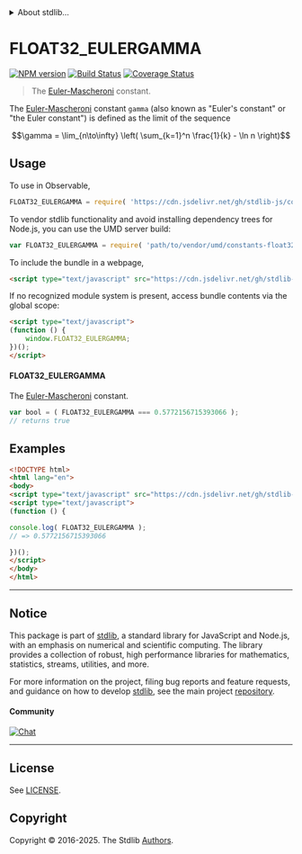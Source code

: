 <!--

@license Apache-2.0

Copyright (c) 2025 The Stdlib Authors.

Licensed under the Apache License, Version 2.0 (the "License");
you may not use this file except in compliance with the License.
You may obtain a copy of the License at

   http://www.apache.org/licenses/LICENSE-2.0

Unless required by applicable law or agreed to in writing, software
distributed under the License is distributed on an "AS IS" BASIS,
WITHOUT WARRANTIES OR CONDITIONS OF ANY KIND, either express or implied.
See the License for the specific language governing permissions and
limitations under the License.

-->


<details>
  <summary>
    About stdlib...
  </summary>
  <p>We believe in a future in which the web is a preferred environment for numerical computation. To help realize this future, we've built stdlib. stdlib is a standard library, with an emphasis on numerical and scientific computation, written in JavaScript (and C) for execution in browsers and in Node.js.</p>
  <p>The library is fully decomposable, being architected in such a way that you can swap out and mix and match APIs and functionality to cater to your exact preferences and use cases.</p>
  <p>When you use stdlib, you can be absolutely certain that you are using the most thorough, rigorous, well-written, studied, documented, tested, measured, and high-quality code out there.</p>
  <p>To join us in bringing numerical computing to the web, get started by checking us out on <a href="https://github.com/stdlib-js/stdlib">GitHub</a>, and please consider <a href="https://opencollective.com/stdlib">financially supporting stdlib</a>. We greatly appreciate your continued support!</p>
</details>

# FLOAT32_EULERGAMMA

[![NPM version][npm-image]][npm-url] [![Build Status][test-image]][test-url] [![Coverage Status][coverage-image]][coverage-url] <!-- [![dependencies][dependencies-image]][dependencies-url] -->

> The [Euler-Mascheroni][eulergamma] constant.

<section class="intro">

The [Euler-Mascheroni][eulergamma] constant `gamma` (also known as "Euler's constant" or "the Euler constant") is defined as the limit of the sequence

<!-- <equation class="equation" label="eq:eulergamma_constant" align="center" raw="\gamma = \lim_{n\to\infty} \left( \sum_{k=1}^n \frac{1}{k} - \ln n \right)" alt="Equation for the Euler-Mascheroni constant."> -->

```math
\gamma = \lim_{n\to\infty} \left( \sum_{k=1}^n \frac{1}{k} - \ln n \right)
```

<!-- <div class="equation" align="center" data-raw-text="\gamma = \lim_{n\to\infty} \left( \sum_{k=1}^n \frac{1}{k} - \ln n \right)" data-equation="eq:eulergamma_constant">
    <img src="https://cdn.jsdelivr.net/gh/stdlib-js/stdlib@6e1cf583c4854b3d982f22f361f53a30c9f552dc/lib/node_modules/@stdlib/constants/float64/eulergamma/docs/img/equation_eulergamma_constant.svg" alt="Equation for the Euler-Mascheroni constant.">
    <br>
</div> -->

<!-- </equation> -->

</section>

<!-- /.intro -->



<section class="usage">

## Usage

To use in Observable,

```javascript
FLOAT32_EULERGAMMA = require( 'https://cdn.jsdelivr.net/gh/stdlib-js/constants-float32-eulergamma@umd/browser.js' )
```

To vendor stdlib functionality and avoid installing dependency trees for Node.js, you can use the UMD server build:

```javascript
var FLOAT32_EULERGAMMA = require( 'path/to/vendor/umd/constants-float32-eulergamma/index.js' )
```

To include the bundle in a webpage,

```html
<script type="text/javascript" src="https://cdn.jsdelivr.net/gh/stdlib-js/constants-float32-eulergamma@umd/browser.js"></script>
```

If no recognized module system is present, access bundle contents via the global scope:

```html
<script type="text/javascript">
(function () {
    window.FLOAT32_EULERGAMMA;
})();
</script>
```

#### FLOAT32_EULERGAMMA

The [Euler-Mascheroni][eulergamma] constant.

```javascript
var bool = ( FLOAT32_EULERGAMMA === 0.5772156715393066 );
// returns true
```

</section>

<!-- /.usage -->

<section class="examples">

## Examples

<!-- TODO: better example -->

<!-- eslint no-undef: "error" -->

```html
<!DOCTYPE html>
<html lang="en">
<body>
<script type="text/javascript" src="https://cdn.jsdelivr.net/gh/stdlib-js/constants-float32-eulergamma@umd/browser.js"></script>
<script type="text/javascript">
(function () {

console.log( FLOAT32_EULERGAMMA );
// => 0.5772156715393066

})();
</script>
</body>
</html>
```

</section>

<!-- /.examples -->

<!-- C interface documentation. -->



<!-- Section for related `stdlib` packages. Do not manually edit this section, as it is automatically populated. -->

<section class="related">

</section>

<!-- /.related -->

<!-- Section for all links. Make sure to keep an empty line after the `section` element and another before the `/section` close. -->


<section class="main-repo" >

* * *

## Notice

This package is part of [stdlib][stdlib], a standard library for JavaScript and Node.js, with an emphasis on numerical and scientific computing. The library provides a collection of robust, high performance libraries for mathematics, statistics, streams, utilities, and more.

For more information on the project, filing bug reports and feature requests, and guidance on how to develop [stdlib][stdlib], see the main project [repository][stdlib].

#### Community

[![Chat][chat-image]][chat-url]

---

## License

See [LICENSE][stdlib-license].


## Copyright

Copyright &copy; 2016-2025. The Stdlib [Authors][stdlib-authors].

</section>

<!-- /.stdlib -->

<!-- Section for all links. Make sure to keep an empty line after the `section` element and another before the `/section` close. -->

<section class="links">

[npm-image]: http://img.shields.io/npm/v/@stdlib/constants-float32-eulergamma.svg
[npm-url]: https://npmjs.org/package/@stdlib/constants-float32-eulergamma

[test-image]: https://github.com/stdlib-js/constants-float32-eulergamma/actions/workflows/test.yml/badge.svg?branch=main
[test-url]: https://github.com/stdlib-js/constants-float32-eulergamma/actions/workflows/test.yml?query=branch:main

[coverage-image]: https://img.shields.io/codecov/c/github/stdlib-js/constants-float32-eulergamma/main.svg
[coverage-url]: https://codecov.io/github/stdlib-js/constants-float32-eulergamma?branch=main

<!--

[dependencies-image]: https://img.shields.io/david/stdlib-js/constants-float32-eulergamma.svg
[dependencies-url]: https://david-dm.org/stdlib-js/constants-float32-eulergamma/main

-->

[chat-image]: https://img.shields.io/gitter/room/stdlib-js/stdlib.svg
[chat-url]: https://app.gitter.im/#/room/#stdlib-js_stdlib:gitter.im

[stdlib]: https://github.com/stdlib-js/stdlib

[stdlib-authors]: https://github.com/stdlib-js/stdlib/graphs/contributors

[umd]: https://github.com/umdjs/umd
[es-module]: https://developer.mozilla.org/en-US/docs/Web/JavaScript/Guide/Modules

[deno-url]: https://github.com/stdlib-js/constants-float32-eulergamma/tree/deno
[deno-readme]: https://github.com/stdlib-js/constants-float32-eulergamma/blob/deno/README.md
[umd-url]: https://github.com/stdlib-js/constants-float32-eulergamma/tree/umd
[umd-readme]: https://github.com/stdlib-js/constants-float32-eulergamma/blob/umd/README.md
[esm-url]: https://github.com/stdlib-js/constants-float32-eulergamma/tree/esm
[esm-readme]: https://github.com/stdlib-js/constants-float32-eulergamma/blob/esm/README.md
[branches-url]: https://github.com/stdlib-js/constants-float32-eulergamma/blob/main/branches.md

[stdlib-license]: https://raw.githubusercontent.com/stdlib-js/constants-float32-eulergamma/main/LICENSE

[eulergamma]: http://mathworld.wolfram.com/Euler-MascheroniConstant.html

</section>

<!-- /.links -->

